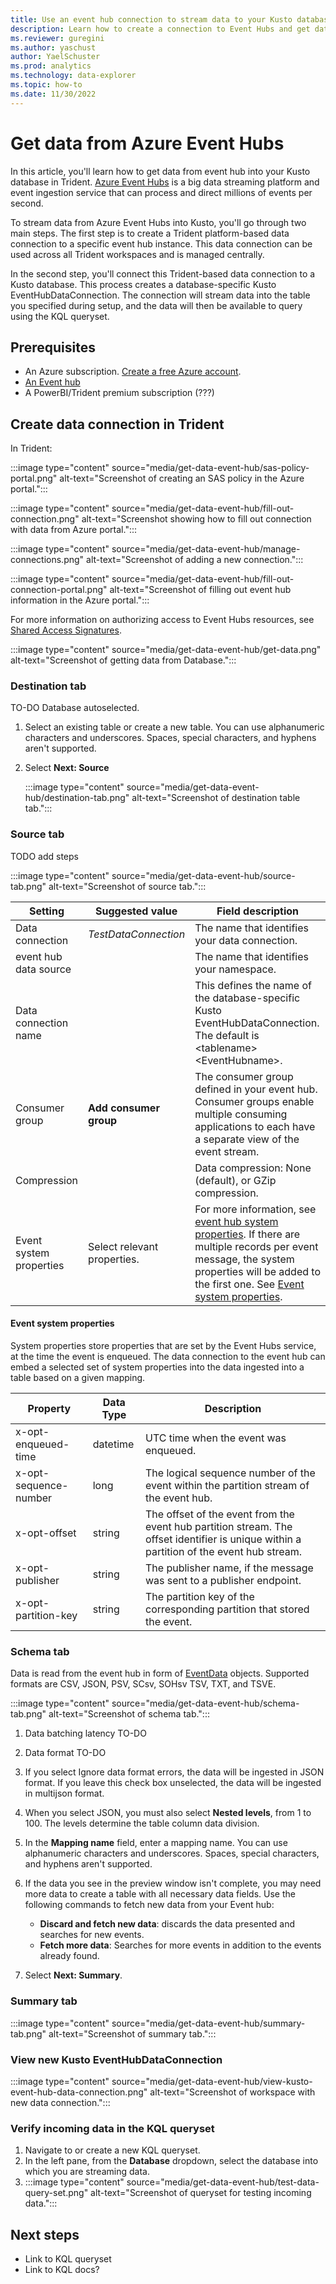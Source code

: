 ```yaml
---
title: Use an event hub connection to stream data to your Kusto database
description: Learn how to create a connection to Event Hubs and get data into your Kusto database in Trident.
ms.reviewer: guregini
ms.author: yaschust
author: YaelSchuster
ms.prod: analytics
ms.technology: data-explorer 
ms.topic: how-to
ms.date: 11/30/2022
---
```

# Get data from Azure Event Hubs

In this article, you'll learn how to get data from event hub into your Kusto database in Trident. [Azure Event Hubs](/azure/event-hubs/event-hubs-about) is a big data streaming platform and event ingestion service that can process and direct millions of events per second.

To stream data from Azure Event Hubs into Kusto, you'll go through two main steps. The first step is to create a Trident platform-based data connection to a specific event hub instance. This data connection can be used across all Trident workspaces and is managed centrally.

In the second step, you'll connect this Trident-based data connection to a Kusto database. This process creates a database-specific Kusto EventHubDataConnection. The connection will stream data into the table you specified during setup, and the data will then be available to query using the KQL queryset.

## Prerequisites

* An Azure subscription. [Create a free Azure account](https://azure.microsoft.com/free/).
* [An Event hub](/azure/event-hubs/event-hubs-create)
* A PowerBI/Trident premium subscription (???)

## Create data connection in Trident

In Trident: 

:::image type="content" source="media/get-data-event-hub/sas-policy-portal.png" alt-text="Screenshot of creating an SAS policy in the Azure portal.":::

:::image type="content" source="media/get-data-event-hub/fill-out-connection.png" alt-text="Screenshot showing how to fill out connection with data from Azure portal.":::


:::image type="content" source="media/get-data-event-hub/manage-connections.png" alt-text="Screenshot of adding a new connection.":::

:::image type="content" source="media/get-data-event-hub/fill-out-connection-portal.png" alt-text="Screenshot of filling out event hub information in the Azure portal.":::

For more information on authorizing access to Event Hubs resources, see [Shared Access Signatures](/azure/event-hubs/authorize-access-shared-access-signature).

:::image type="content" source="media/get-data-event-hub/get-data.png" alt-text="Screenshot of getting data from Database.":::

### Destination tab

TO-DO Database autoselected. 

1. Select an existing table or create a new table. You can use alphanumeric characters and underscores. Spaces, special characters, and hyphens aren't supported.
1. Select **Next: Source**

    :::image type="content" source="media/get-data-event-hub/destination-tab.png" alt-text="Screenshot of destination table tab.":::

### Source tab

TODO add steps

:::image type="content" source="media/get-data-event-hub/source-tab.png" alt-text="Screenshot of source tab.":::

|**Setting** | **Suggested value** | **Field description**
|---|---|---|
| Data connection | *TestDataConnection*  | The name that identifies your data connection.
| event hub data source |  | The name that identifies your namespace. |
| Data connection name |  | This defines the name of the database-specific Kusto EventHubDataConnection. The default is \<tablename>\<EventHubname>. |
| Consumer group | **Add consumer group** | The consumer group defined in your event hub. Consumer groups enable multiple consuming applications to each have a separate view of the event stream.
| Compression | | Data compression: None (default), or GZip compression.
| Event system properties | Select relevant properties. | For more information, see [event hub system properties](/azure/service-bus-messaging/service-bus-amqp-protocol-guide#message-annotations). If there are multiple records per event message, the system properties will be added to the first one. See [Event system properties](#event-system-properties).|

#### Event system properties

System properties store properties that are set by the Event Hubs service, at the time the event is enqueued. The data connection to the event hub can embed a selected set of system properties into the data ingested into a table based on a given mapping.

|        Property       | Data Type |      Description       |
|---|---|---|
|  x-opt-enqueued-time  |  datetime |  UTC time when the event was enqueued.   |
| x-opt-sequence-number |    long   |   The logical sequence number of the event within the partition stream of the event hub.                          |
|      x-opt-offset     |   string  | The offset of the event from the event hub partition stream. The offset identifier is unique within a partition of the event hub stream. |
|    x-opt-publisher    |   string  | The publisher name, if the message was sent to a publisher endpoint.     |
|  x-opt-partition-key  |   string  |  The partition key of the corresponding partition that stored the event. |

### Schema tab

Data is read from the event hub in form of [EventData](/dotnet/api/microsoft.servicebus.messaging.eventdata) objects. Supported formats are CSV, JSON, PSV, SCsv, SOHsv TSV, TXT, and TSVE.

:::image type="content" source="media/get-data-event-hub/schema-tab.png" alt-text="Screenshot of schema tab.":::

1. Data batching latency TO-DO
1. Data format TO-DO
1. If you select Ignore data format errors, the data will be ingested in JSON format. If you leave this check box unselected, the data will be ingested in multijson format. 
1. When you select JSON, you must also select **Nested levels**, from 1 to 100. The levels determine the table column data division.
    
1. In the **Mapping name** field, enter a mapping name. You can use alphanumeric characters and underscores. Spaces, special characters, and hyphens aren't supported.
1. If the data you see in the preview window isn't complete, you may need more data to create a table with all necessary data fields. Use the following commands to fetch new data from your Event hub:

    * **Discard and fetch new data**: discards the data presented and searches for new events.
    * **Fetch more data**: Searches for more events in addition to the events already found.
1. Select **Next: Summary**.

### Summary tab

:::image type="content" source="media/get-data-event-hub/summary-tab.png" alt-text="Screenshot of summary tab.":::

### View new Kusto EventHubDataConnection

:::image type="content" source="media/get-data-event-hub/view-kusto-event-hub-data-connection.png" alt-text="Screenshot of workspace with new data connection.":::

### Verify incoming data in the KQL queryset

1. Navigate to or create a new KQL queryset.
1. In the left pane, from the **Database** dropdown, select the database into which you are streaming data.
1. 
    :::image type="content" source="media/get-data-event-hub/test-data-query-set.png" alt-text="Screenshot of queryset for testing incoming data.":::

## Next steps

* Link to KQL queryset
* Link to KQL docs?